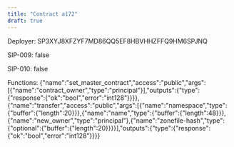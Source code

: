 ```yaml
---
title: "Contract a172"
draft: true
---
```

Deployer: SP3XYJ8XFZYF7MD86QQ5EF8HBVHHZFFQ9HM6SPJNQ

SIP-009: false

SIP-010: false

Functions:
{"name":"set_master_contract","access":"public","args":[{"name":"contract_owner","type":"principal"}],"outputs":{"type":{"response":{"ok":"bool","error":"int128"}}}}, {"name":"transfer","access":"public","args":[{"name":"namespace","type":{"buffer":{"length":20}}},{"name":"name","type":{"buffer":{"length":48}}},{"name":"new_owner","type":"principal"},{"name":"zonefile-hash","type":{"optional":{"buffer":{"length":20}}}}],"outputs":{"type":{"response":{"ok":"bool","error":"int128"}}}}
